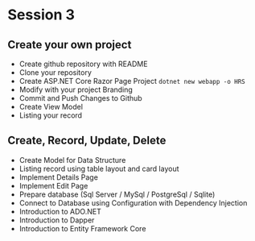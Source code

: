 # Session 3
## Create your own project
* Create github repository with README
* Clone your repository
* Create ASP.NET Core Razor Page Project `dotnet new webapp -o HRS`
* Modify with your project Branding
* Commit and Push Changes to Github
* Create View Model
* Listing your record

## Create, Record, Update, Delete
* Create Model for Data Structure
* Listing record using table layout and card layout
* Implement Details Page
* Implement Edit Page
* Prepare database (Sql Server / MySql / PostgreSql / Sqlite)
* Connect to Database using Configuration with Dependency Injection
* Introduction to ADO.NET
* Introduction to Dapper
* Introduction to Entity Framework Core

